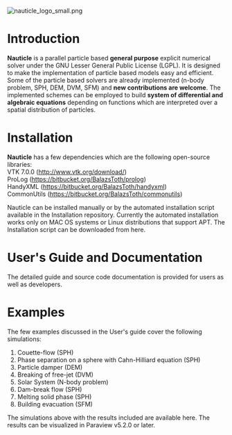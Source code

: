 ![nauticle_logo_small.png](https://bitbucket.org/repo/yraAqM/images/4040395855-nauticle_logo_small.png)

# Introduction #
**Nauticle** is a parallel particle based **general purpose** explicit numerical solver under the GNU Lesser General Public License (LGPL). It is designed to make the implementation of particle based models easy and efficient. Some of the particle based solvers are already implemented (n-body problem, SPH, DEM, DVM, SFM) and **new contributions are welcome**.
The implemented schemes can be employed to build **system of differential and algebraic equations** depending on functions which are interpreted over a spatial distribution of particles.
# Installation #

**Nauticle** has a few dependencies which are the following open-source libraries:  
VTK 7.0.0 (http://www.vtk.org/download/)  
ProLog (https://bitbucket.org/BalazsToth/prolog)  
HandyXML (https://bitbucket.org/BalazsToth/handyxml)  
CommonUtils (https://bitbucket.org/BalazsToth/commonutils)  

Nauticle can be installed manually or by the automated installation script available in the Installation repository. Currently the automated installation works only on MAC OS systems or Linux distributions that support APT.
The Installation script can be downloaded from here.

# User's Guide and Documentation #
The detailed guide and source code documentation is provided for users as well as developers.

# Examples #
The few examples discussed in the User's guide cover the following simulations:
 1. Couette-flow (SPH) 
 2. Phase separation on a sphere with Cahn-Hilliard equation (SPH) 
 3. Particle damper (DEM) 
 4. Breaking of free-jet (DVM) 
 5. Solar System (N-body problem) 
 6. Dam-break flow (SPH) 
 7. Melting solid phase (SPH) 
 8. Building evacuation (SFM) 

The simulations above with the results included are available here. The results can be visualized in Paraview v5.2.0 or later.